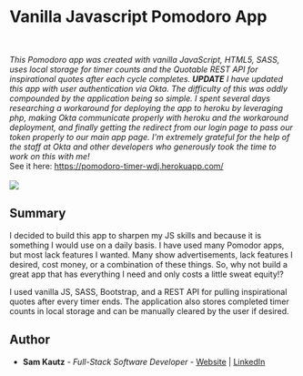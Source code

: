 # Vanilla Javascript Pomodoro App

<br>

_This Pomodoro app was created with vanilla JavaScript, HTML5, SASS, uses local storage for timer counts and the Quotable REST API for inspirational quotes after each cycle completes. 
**UPDATE**
I have updated this app with user authentication via Okta. The difficulty of this was oddly compounded by the application being so simple. I spent several days researching a workaround for deploying the app to heroku by leveraging php, making Okta communicate properly with heroku and the workaround deployment, and finally getting the redirect from our login page to pass our token properly to our main app page. I'm extremely grateful for the help of the staff at Okta and other developers who generously took the time to work on this with me!_
<br>
See it here: https://pomodoro-timer-wdj.herokuapp.com/
<br>
<br>
<image src="./images/PA.png">
  
## Summary

I decided to build this app to sharpen my JS skills and because it is something I would use on a daily basis. 
I have used many Pomodor apps, but most lack features I wanted. Many show advertisements, lack features
I desired, cost money, or a combination of these things. So, why not build a great app that has everything 
I need and only costs a little sweat equity!? 

I used vanilla JS, SASS, Bootstrap, and a REST API for pulling inspirational quotes after every timer ends. The
application also stores completed timer counts in local storage and can be manually cleared by the user if desired. 


## Author

* **Sam Kautz** - *Full-Stack Software Developer* - [Website](https://samkautzresume.dev/) | [LinkedIn](https://www.linkedin.com/in/sam-k-64455416a/)
